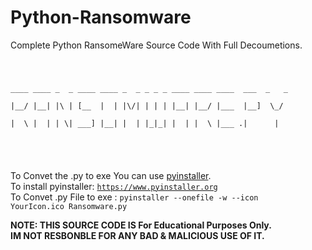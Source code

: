 <head><meta name="google-site-verification" content="it2bAv6scwvZZ_b9HaZpANvjOjkmASVEjloeUnVLtcA" /></head>

# Python-Ransomware

Complete Python RansomeWare Source Code With Full Decoumetions.

<code>
   <pre>
____ ____ _  _ ____ ____ _  _ _ _ _ ____ ____ ____  ___  _   _ <br>
|__/ |__| |\ | [__  |  | |\/| | | | |__| |__/ |___  |__]  \_/  <br>
|  \ |  | | \| ___] |__| |  | |_|_| |  | |  \ |___ .|      |   <br>
  </pre>
</code>


To Convet the .py to exe You can use <a href="https://www.pyinstaller.org">pyinstaller</a>.<br>
To install pyinstaller: <code>https://www.pyinstaller.org</code><br>
To Convet .py File to exe : <code>pyinstaller --onefile -w --icon YourIcon.ico Ransomware.py </code><br>


<b>NOTE: THIS SOURCE CODE IS For Educational Purposes Only.<br>
IM NOT RESBONBLE FOR ANY BAD & MALICIOUS USE OF IT.</b>
